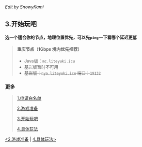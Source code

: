 ###### Edit by SnowyKami

## 3.开始玩吧

#### 选一个适合你的节点，地理位置优先，可以先```ping```一下看哪个延迟更低

> #### 重庆节点（1Gbps 境内优先推荐）
> - Java版：```mc.liteyuki.icu```
> - 基岩版暂时不可用
> - ~~基岩版：```nya.liteyuki.icu``` 端口：```19132```~~

### 更多
> [1.申请白名单](1.md)
> 
> [2.游戏准备](2.md)
> 
> [3.开始玩吧](3.md)
> 
> [4.具体玩法](4.md)

[<2.游戏准备](2.md) | [4.具体玩法>](4.md)